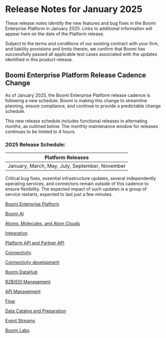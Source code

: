 # Release Notes for January 2025

<head>
  <meta name="guidename" content="Release Notes"/>
  <meta name="context" content="GUID-e3bf2634-6162-4b14-a228-9bd6f7767054"/>
</head>


These release notes identify the new features and bug fixes in the Boomi Enterprise Platform in January 2025. Links to additional information will appear here on the date of the Platform release.

Subject to the terms and conditions of our existing contract with your firm, and liability provisions and limits therein, we confirm that Boomi has successfully passed all applicable test cases associated with the updates identified in this product release.

## Boomi Enterprise Platform Release Cadence Change

As of January 2025, the Boomi Enterprise Platform release cadence is following a new schedule. Boomi is making this change to streamline planning, ensure compliance, and continue to provide a predictable change schedule. 

This new release schedule includes functional releases in alternating months, as outlined below. The monthly maintenance window for releases continues to be limited to 4 hours.

### 2025 Release Schedule:

|Platform Releases|
|------|
|January, March, May, July, September, November|

Critical bug fixes, essential infrastructure updates, several independently operating services, and connectors remain outside of this cadence to ensure flexibility. The expected impact of such updates is a group of service restarts, expected to last just a few minutes.


[Boomi Enterprise Platform](/docs/Atomsphere/Release%20Notes/Jan2025/Jan2025_Platform.md)

[Boomi AI](/docs/Atomsphere/Release%20Notes/Jan2025/Jan2025_Boomi_AI.md)

[Atoms, Molecules, and Atom Clouds](/docs/Atomsphere/Release%20Notes/Jan2025/Jan2025_Atoms_Molecules.md)

[Integration](/docs/Atomsphere/Release%20Notes/Jan2025/Jan2025_Integration.md)

[Platform API and Partner API](/docs/Atomsphere/Release%20Notes/Jan2025/Jan2025_AtomSphere_API.md)

[Connectivity](/docs/Atomsphere/Release%20Notes/Jan2025/Jan2025_Connectivity.md)

[Connectivity development](/docs/Atomsphere/Release%20Notes/Jan2025/Jan2025_Connectivity_development.md)

[Boomi DataHub](/docs/Atomsphere/Release%20Notes/Jan2025/Jan2025_Hub.md)

[B2B/EDI Management](/docs/Atomsphere/Release%20Notes/Jan2025/Jan2025_B2B_EDI_Management.md)

[API Management](/docs/Atomsphere/Release%20Notes/Jan2025/Jan2025_API_Management.md)

[Flow](/docs/Atomsphere/Release%20Notes/Jan2025/Jan2025_Flow.md)

[Data Catalog and Preparation](/docs/Atomsphere/Release%20Notes/Jan2025/Jan2025_DCP.md)

[Event Streams](/docs/Atomsphere/Release%20Notes/Jan2025/Jan2025_Event_Streams.md)

[Boomi Labs](/docs/Atomsphere/Release%20Notes/Jan2025/Jan2025_Boomi_Labs.md)
